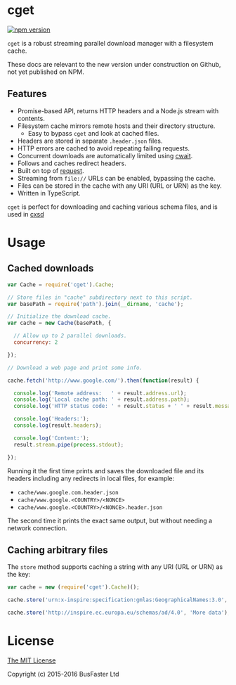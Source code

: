 cget
====

[![npm version](https://img.shields.io/npm/v/cget.svg)](https://www.npmjs.com/package/cget)

`cget` is a robust streaming parallel download manager with a filesystem cache.

These docs are relevant to the new version under construction on Github, not yet published on NPM.

Features
--------

- Promise-based API, returns HTTP headers and a Node.js stream with contents.
- Filesystem cache mirrors remote hosts and their directory structure.
  - Easy to bypass `cget` and look at cached files.
- Headers are stored in separate `.header.json` files.
- HTTP errors are cached to avoid repeating failing requests.
- Concurrent downloads are automatically limited using [cwait](https://github.com/charto/cwait#readme).
- Follows and caches redirect headers.
- Built on top of [request](https://github.com/request/request).
- Streaming from `file://` URLs can be enabled, bypassing the cache.
- Files can be stored in the cache with any URI (URL or URN) as the key.
- Written in TypeScript.

`cget` is perfect for downloading and caching various schema files,
and is used in [cxsd](https://github.com/charto/cxsd#readme)

Usage
=====

Cached downloads
----------------

```JavaScript
var Cache = require('cget').Cache;

// Store files in "cache" subdirectory next to this script.
var basePath = require('path').join(__dirname, 'cache');

// Initialize the download cache.
var cache = new Cache(basePath, {

  // Allow up to 2 parallel downloads.
  concurrency: 2

});

// Download a web page and print some info.

cache.fetch('http://www.google.com/').then(function(result) {

  console.log('Remote address:   ' + result.address.url);
  console.log('Local cache path: ' + result.address.path);
  console.log('HTTP status code: ' + result.status + ' ' + result.message);

  console.log('Headers:');
  console.log(result.headers);

  console.log('Content:');
  result.stream.pipe(process.stdout);

});
```

Running it the first time prints and saves the downloaded file and its headers including any redirects
in local files, for example:

- `cache/www.google.com.header.json`
- `cache/www.google.<COUNTRY>/<NONCE>`
- `cache/www.google.<COUNTRY>/<NONCE>.header.json`

The second time it prints the exact same output, but without needing a network connection.

Caching arbitrary files
-----------------------

The `store` method supports caching a string with any URI (URL or URN) as the key:

```JavaScript
var cache = new (require('cget').Cache)();

cache.store('urn:x-inspire:specification:gmlas:GeographicalNames:3.0', 'Some data');

cache.store('http://inspire.ec.europa.eu/schemas/ad/4.0', 'More data');
```

License
=======

[The MIT License](https://raw.githubusercontent.com/charto/cget/master/LICENSE)

Copyright (c) 2015-2016 BusFaster Ltd
